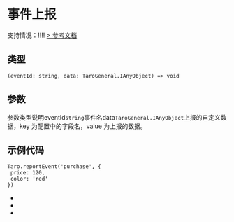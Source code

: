 # 事件上报
支持情况：!!!!
[> 参考文档
](https://developers.weixin.qq.com/miniprogram/dev/api/data-analysis/wx.reportEvent.html)
## 类型[​](reportEvent.html#类型)
```tsx
(eventId: string, data: TaroGeneral.IAnyObject) => void
```

## 参数[​](reportEvent.html#参数)
参数类型说明eventId`string`事件名data`TaroGeneral.IAnyObject`上报的自定义数据，key 为配置中的字段名，value 为上报的数据。
## 示例代码[​](reportEvent.html#示例代码)
```tsx
Taro.reportEvent('purchase', {
 price: 120,
 color: 'red'
})
```

- 
- 
-

